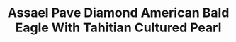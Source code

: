 ---
title: Assael Pave Diamond American Bald Eagle With Tahitian Cultured Pearl
description: 'A beautifully rendered American Bald Eagle grasps a Tahitian Pearl in its talons in this sparkling, inspired pendant necklace.'
specs: '11.7mm x 15.9mm Tahitian Natural Color Cultured Pearl with 7.31 carats of White Diamonds, set in 18K White Gold.'
images:
  - image_path: /uploads/assael-pave-diamond-american-bald-eagle-with-tahitian-cultured-pearl.png
_category:
order_number: 23
categories:
  - necklaces
---